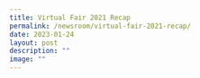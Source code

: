 ```yaml
---
title: Virtual Fair 2021 Recap
permalink: /newsroom/virtual-fair-2021-recap/
date: 2023-01-24
layout: post
description: ""
image: ""
---
```

